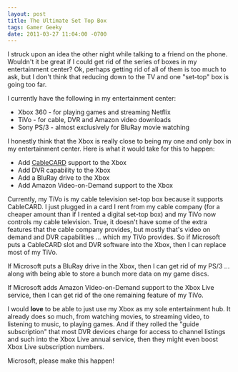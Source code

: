 ```yaml
---
layout: post
title: The Ultimate Set Top Box
tags: Gamer Geeky
date: 2011-03-27 11:04:00 -0700
---
```


I struck upon an idea the other night while talking to a friend on the phone.  Wouldn't it be great if I could get rid of the series of boxes in my entertainment center?  Ok, perhaps getting rid of all of them is too much to ask, but I don't think that reducing down to the TV and one "set-top" box is going too far.

I currently have the following in my entertainment center:

* Xbox 360 - for playing games and streaming Netflix
* TiVo - for cable, DVR and Amazon video downloads
* Sony PS/3 - almost exclusively for BluRay movie watching

I honestly think that the Xbox is really close to being my one and only box in my entertainment center.  Here is what it would take for this to happen:

* Add [CableCARD](http://en.wikipedia.org/wiki/CableCARD) support to the Xbox
* Add DVR capability to the Xbox
* Add a BluRay drive to the Xbox
* Add Amazon Video-on-Demand support to the Xbox

Currently, my TiVo is my cable television set-top box because it supports CableCARD.  I just plugged in a card I rent from my cable company (for a cheaper amount than if I rented a digital set-top box) and my TiVo now controls my cable television.  True, it doesn't have some of the extra features that the cable company provides, but mostly that's video on demand and DVR capabilities ... which my TiVo provides.  So if Microsoft puts a CableCARD slot and DVR software into the Xbox, then I can replace most of my TiVo.

If Microsoft puts a BluRay drive in the Xbox, then I can get rid of my PS/3 ... along with being able to store a bunch more data on my game discs.

If Microsoft adds Amazon Video-on-Demand support to the Xbox Live service, then I can get rid of the one remaining feature of my TiVo.

I would **love** to be able to just use my Xbox as my sole entertainment hub.  It already does so much, from watching movies, to streaming video, to listening to music, to playing games.  And if they rolled the "guide subscription" that most DVR devices charge for access to channel listings and such into the Xbox Live annual service, then they might even boost Xbox Live subscription numbers.

Microsoft, please make this happen!
